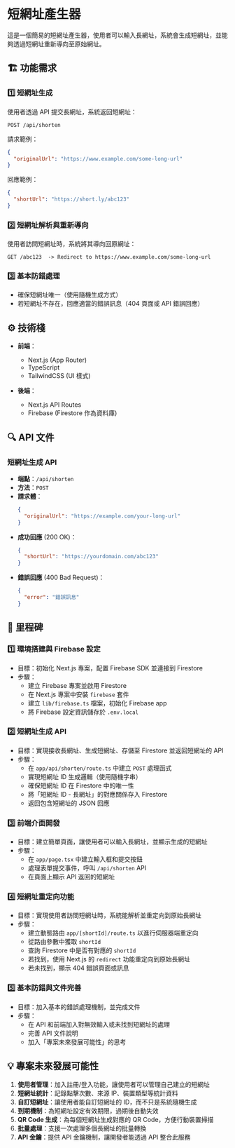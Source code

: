 # 短網址產生器

這是一個簡易的短網址產生器，使用者可以輸入長網址，系統會生成短網址，並能夠透過短網址重新導向至原始網址。

## 🏗 功能需求

### 1️⃣ 短網址生成

使用者透過 API 提交長網址，系統返回短網址：

`POST /api/shorten`

請求範例：
```json
{
  "originalUrl": "https://www.example.com/some-long-url"
}
```

回應範例：
```json
{
  "shortUrl": "https://short.ly/abc123"
}
```

### 2️⃣ 短網址解析與重新導向

使用者訪問短網址時，系統將其導向回原網址：

`GET /abc123  -> Redirect to https://www.example.com/some-long-url`

### 3️⃣ 基本防錯處理

- 確保短網址唯一（使用隨機生成方式）
- 若短網址不存在，回應適當的錯誤訊息（404 頁面或 API 錯誤回應）

## ⚙ 技術棧

- **前端**：
  - Next.js (App Router)
  - TypeScript
  - TailwindCSS (UI 樣式)
  
- **後端**：
  - Next.js API Routes
  - Firebase (Firestore 作為資料庫)

## 🔍 API 文件

### 短網址生成 API

- **端點**：`/api/shorten`
- **方法**：`POST`
- **請求體**：
  ```json
  {
    "originalUrl": "https://example.com/your-long-url"
  }
  ```
- **成功回應** (200 OK)：
  ```json
  {
    "shortUrl": "https://yourdomain.com/abc123"
  }
  ```
- **錯誤回應** (400 Bad Request)：
  ```json
  {
    "error": "錯誤訊息"
  }
  ```

## 📝 里程碑

### 1️⃣ 環境搭建與 Firebase 設定

- 目標：初始化 Next.js 專案，配置 Firebase SDK 並連接到 Firestore
- 步驟：
  - 建立 Firebase 專案並啟用 Firestore
  - 在 Next.js 專案中安裝 `firebase` 套件
  - 建立 `lib/firebase.ts` 檔案，初始化 Firebase app
  - 將 Firebase 設定資訊儲存於 `.env.local`

### 2️⃣ 短網址生成 API

- 目標：實現接收長網址、生成短網址、存儲至 Firestore 並返回短網址的 API
- 步驟：
  - 在 `app/api/shorten/route.ts` 中建立 `POST` 處理函式
  - 實現短網址 ID 生成邏輯（使用隨機字串）
  - 確保短網址 ID 在 Firestore 中的唯一性
  - 將「短網址 ID - 長網址」的對應關係存入 Firestore
  - 返回包含短網址的 JSON 回應

### 3️⃣ 前端介面開發

- 目標：建立簡單頁面，讓使用者可以輸入長網址，並顯示生成的短網址
- 步驟：
  - 在 `app/page.tsx` 中建立輸入框和提交按鈕
  - 處理表單提交事件，呼叫 `/api/shorten` API
  - 在頁面上顯示 API 返回的短網址

### 4️⃣ 短網址重定向功能

- 目標：實現使用者訪問短網址時，系統能解析並重定向到原始長網址
- 步驟：
  - 建立動態路由 `app/[shortId]/route.ts` 以進行伺服器端重定向
  - 從路由參數中獲取 `shortId`
  - 查詢 Firestore 中是否有對應的 `shortId`
  - 若找到，使用 Next.js 的 `redirect` 功能重定向到原始長網址
  - 若未找到，顯示 404 錯誤頁面或訊息

### 5️⃣ 基本防錯與文件完善

- 目標：加入基本的錯誤處理機制，並完成文件
- 步驟：
  - 在 API 和前端加入對無效輸入或未找到短網址的處理
  - 完善 API 文件說明
  - 加入「專案未來發展可能性」的思考

## 💡 專案未來發展可能性

1. **使用者管理**：加入註冊/登入功能，讓使用者可以管理自己建立的短網址
2. **短網址統計**：記錄點擊次數、來源 IP、裝置類型等統計資料
3. **自訂短網址**：讓使用者能自訂短網址的 ID，而不只是系統隨機生成
4. **到期機制**：為短網址設定有效期限，過期後自動失效
5. **QR Code 生成**：為每個短網址生成對應的 QR Code，方便行動裝置掃描
6. **批量處理**：支援一次處理多個長網址的批量轉換
7. **API 金鑰**：提供 API 金鑰機制，讓開發者能透過 API 整合此服務
